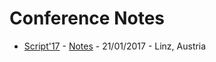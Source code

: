 # Conference Notes

- [Script'17](scriptconf.org) - [Notes](https://github.com/klausfischer/conference-notes/blob/master/script17.md) - 21/01/2017 - Linz, Austria